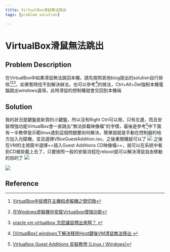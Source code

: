 ```yaml
---
title: VirtualBox滑鼠無法跳出
tags: [problem solution]

---
```


# VirtualBox滑鼠無法跳出
## Problem Description
在VirtualBox中如果滑鼠無法跳回本機，請先按照其他blog提出的solution自行排除[^vb-mouse-solution-csdn][^vb-mouse-solution-huawei][^vb-mouse-solution-baidu]，如果暫時找不到解決辦法，也可以參考[^vb-mouse-solution-moa]的做法，Ctrl+Alt+Del強制本機電腦跳出windows選項，此時滑鼠的控制權就會交回到本機端
## Solution
我的狀況是鍵盤是新買的小鍵盤，所以沒有Right Ctrl可以用，只有左邊，而且安裝增強功能VirtualBox會一直跳出"無法掛載映像檔"的字樣，最後是參考[^vb-mouse-solution-jinnsblog]中下面有一半教學是示範linux遇到這個問題要如何解決，簡單說就是手動在控制器的地方加入光碟機，並且選擇VBoxGuestAddition.iso，之後重開機就可以了
![](https://hackmd.io/_uploads/rJc9d3Sp3.png)
之後在VM的主視窗中選擇==插入Guest Additions CD映像檔==，就可以在系統中看到CD被掛載上去了，只要按照一般的安裝流程在reboot就可以解決滑鼠自由移動的目的了
![](https://hackmd.io/_uploads/SJjrYhrT2.png)

![](https://hackmd.io/_uploads/r1R5Y3H63.png)

## Reference
[^vb-mouse-solution-csdn]:[VirtualBox中鼠標在主機和虛擬機之間切換](https://blog.csdn.net/lijun5635/article/details/8715915)
[^vb-mouse-solution-huawei]:[在Windows虛擬機中安裝Virtualbox增強功能](https://support.huaweicloud.com/bestpractice-ims/ims_bp_0010.html)
[^vb-mouse-solution-baidu]:[ oracle vm virtualbox 怎麽讓鼠標出來啊？ ](https://zhidao.baidu.com/question/280635794.html)
[^vb-mouse-solution-moa]:[ [VirtualBox] windows下解決移除Host鍵後VM滑鼠無法移出 ](https://blog.moa.tw/2012/08/virtualbox-windowshostvm.html)
[^vb-mouse-solution-jinnsblog]:[Virtualbox Guest Additions 安裝教學 [Linux / Windows]](https://www.jinnsblog.com/2021/05/virtualbox-guest-additions-install-guide.html)